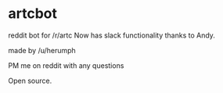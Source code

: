 # artcbot
reddit bot for /r/artc
Now has slack functionality thanks to Andy.

made by /u/herumph

PM me on reddit with any questions

Open source. 
